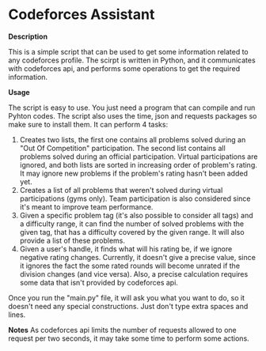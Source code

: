 # Codeforces Assistant

**Description**

This is a simple script that can be used to get some information related to any codeforces profile. The scirpt is written in Python, and it communicates with codeforces api, and performs some operations to get the required information.

**Usage**

The script is easy to use. You just need a program that can compile and run Pyhton codes. The script also uses the time, json and requests packages so make sure to install them. It can perform 4 tasks:
  1. Creates two lists, the first one contains all problems solved during an "Out Of Competition" participation. The second list contains all problems solved during an official participation. Virtual participations are ignored, and both lists are sorted in increasing order of problem's rating. It may ignore new problems if the problem's rating hasn't been added yet.
  2. Creates a list of all problems that weren't solved during virtual participations (gyms only). Team participation is also considered since it's meant to improve team performance.
  3. Given a specific problem tag (it's also possible to consider all tags) and a difficulty range, it can find the number of solved problems with the given tag, that has a difficulty covered by the given range. It will also provide a list of these problems.
  4. Given a user's handle, it finds what will his rating be, if we ignore negative rating changes. Currently, it doesn't give a precise value, since it ignores the fact the some rated rounds will become unrated if the division changes (and vice versa). Also, a precise calculation requires some data that isn't provided by codeforces api.

Once you run the "main.py" file, it will ask you what you want to do, so it doesn't need any special constructions. Just don't type extra spaces and lines.

**Notes**
As codeforces api limits the number of requests allowed to one request per two seconds, it may take some time to perform some actions.
